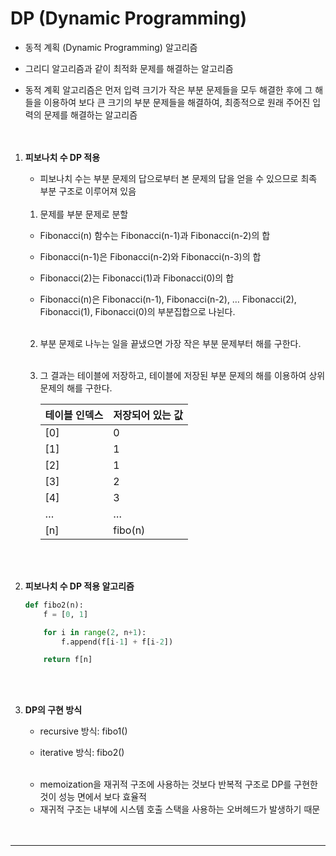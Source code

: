 # DP (Dynamic Programming)

- 동적 계획 (Dynamic Programming) 알고리즘<br>

- 그리디 알고리즘과 같이 최적화 문제를 해결하는 알고리즘
- 동적 계획 알고리즘은 먼저 입력 크기가 작은 부분 문제들을 모두 해결한 후에 그 해들을 이용하여 보다 큰 크기의 부분 문제들을 해결하여, 최종적으로 원래 주어진 입력의 문제를 해결하는 알고리즘
<br><br><br>

1. **피보나치 수 DP 적용**
    - 피보나치 수는 부분 문제의 답으로부터 본 문제의 답을 얻을 수 있으므로 최족 부분 구조로 이루어져 있음<br><br>
    
    1) 문제를 부분 문제로 분할<br>
    
    - Fibonacci(n) 함수는 Fibonacci(n-1)과 Fibonacci(n-2)의 합<br>

    - Fibonacci(n-1)은 Fibonacci(n-2)와 Fibonacci(n-3)의 합
    - Fibonacci(2)는 Fibonacci(1)과 Fibonacci(0)의 합
    - Fibonacci(n)은 Fibonacci(n-1), Fibonacci(n-2), … Fibonacci(2), Fibonacci(1), Fibonacci(0)의 부분집합으로 나뉜다.
    <br>

    2) 부분 문제로 나누는 일을 끝냈으면 가장 작은 부분 문제부터 해를 구한다.
    <br>

    3) 그 결과는 테이블에 저장하고, 테이블에 저장된 부분 문제의 해를 이용하여 상위 문제의 해를 구한다.<br>

    
        | 테이블 인덱스 | 저장되어 있는 값 |
        | --- | --- |
        | [0] | 0 |
        | [1] | 1 |
        | [2] | 1 |
        | [3] | 2 |
        | [4] | 3 |
        | … | … |
        | [n] | fibo(n) |
<br><br>

2. **피보나치 수 DP 적용 알고리즘**
    
    ```python
    def fibo2(n):
        f = [0, 1]
    
        for i in range(2, n+1):
            f.append(f[i-1] + f[i-2])
    
        return f[n]
    ```
<br><br>

3. **DP의 구현 방식**
    - recursive 방식: fibo1()

    - iterative 방식: fibo2()
    
    <br>

    - memoization을 재귀적 구조에 사용하는 것보다 반복적 구조로 DP를 구현한 것이 성능 면에서 보다 효율적
    - 재귀적 구조는 내부에 시스템 호출 스택을 사용하는 오버헤드가 발생하기 때문
<br><br><br>

---

